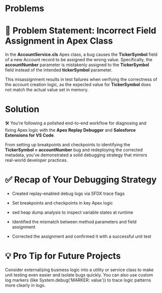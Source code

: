 # Problems

# 🐞 Problem Statement: Incorrect Field Assignment in Apex Class


In the **AccountService.cls** Apex class, a bug causes the **TickerSymbol** field of a new Account record to be assigned the wrong value. Specifically, the **accountNumber** parameter is mistakenly assigned to the **TickerSymbol** field instead of the intended **tickerSymbol** parameter.

This misassignment results in test failures when verifying the correctness of the account creation logic, as the expected value for **TickerSymbol** does not match the actual value set in memory.

  
# Solution

🛠️ You’re following a polished end-to-end workflow for diagnosing and fixing Apex logic with the **Apex Replay Debugger** and **Salesforce Extensions for VS Code**.

From setting up breakpoints and checkpoints to identifying the **TickerSymbol = accountNumber** bug and redeploying the corrected metadata, you’ve demonstrated a solid debugging strategy that mirrors real-world developer practices.

# ✅ Recap of Your Debugging Strategy
* Created replay-enabled debug logs via SFDX trace flags

* Set breakpoints and checkpoints in key Apex logic

* sed heap dump analysis to inspect variable states at runtime

* Identified the mismatch between method parameters and field assignment

* Corrected the assignment and confirmed it with a successful unit test


# 💡 Pro Tip for Future Projects
Consider externalizing business logic into a utility or service class to make unit testing even easier and isolate bugs quickly. You can also use custom log markers (like System.debug('MARKER: value')) to trace logic patterns more clearly in logs.
